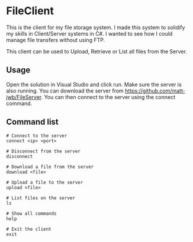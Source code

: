 # FileClient
This is the client for my file storage system. I made this system to solidify my skills in Client/Server systems in C#. I wanted to see how I could manage file transfers without using FTP.

This client can be used to Upload, Retrieve or List all files from the Server.

## Usage
Open the solution in Visual Studio and click run. Make sure the server is also running. You can download the server from https://github.com/matt-jwb/FileServer. You can then connect to the server using the connect command.

## Command list
```
# Connect to the server
connect <ip> <port>

# Disconnect from the server
disconnect

# Download a file from the server
download <file>

# Upload a file to the server
upload <file>

# List files on the server
ls

# Show all commands
help

# Exit the client
exit
```
